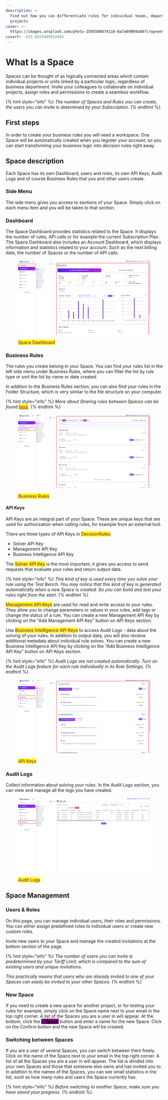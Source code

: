 ```yaml
---
description: >-
  Find out how you can differentiate rules for individual teams, departments or
  projects
cover: >-
  https://images.unsplash.com/photo-1505506874110-6a7a69069a08?crop=entropy&cs=srgb&fm=jpg&ixid=M3wxOTcwMjR8MHwxfHNlYXJjaHwzfHxzcGFjZXxlbnwwfHx8fDE2OTg4NDU4NDF8MA&ixlib=rb-4.0.3&q=85
coverY: -533.6023489932884
---
```


# What Is a Space

Spaces can be thought of as logically connected areas which contain individual projects or units linked by a particular logic, regardless of business department. Invite your colleagues to collaborate on individual projects, assign roles and permissions to create a seamless workflow.

{% hint style="info" %}
_The number of Spaces and Rules you can create, the users you can invite is determined by your Subscription._
{% endhint %}

## First steps

In order to create your business rules you will need a workspace. One Space will be automatically created when you register your account, so you can start transforming your business logic into decision rules right away.

## Space description

Each Space has its own Dashboard, users and roles, its own API Keys, Audit Logs and of course Business Rules that you and other users create.

### Side Menu

The side menu gives you access to sections of your Space. Simply click on each menu item and you will be taken to that section.

### **Dashboard**

The Space Dashboard provides statistics related to the Space. It displays the number of rules, API calls or for example the current Subscription Plan. The Space Dashboard also includes an Account Dashboard, which displays information and statistics related to your account. Such as the next billing date, the number of Spaces or the number of API calls.

<figure><img src="../.gitbook/assets/dashboard.png" alt=""><figcaption><p><mark style="color:purple;">Space Dashboard</mark></p></figcaption></figure>

### Business Rules

The rules you create belong in your Space. You can find your rules list in the left side menu under Business Rules, where you can filter the list by rule type or sort the list by name or date created.

In addition to the Business Rules section, you can also find your rules in the Folder Structure, which is very similar to the file structure on your computer.

{% hint style="info" %}
_More about Sharing rules between Spaces can be found_ [_<mark style="color:purple;">here</mark>_](https://app.gitbook.com/s/-MN4F4-qybg8XDATvios/teamwork/share-between-spaces)_._
{% endhint %}

<figure><img src="../.gitbook/assets/businessrules.png" alt=""><figcaption><p><mark style="color:purple;">Business Rules</mark></p></figcaption></figure>

#### API Keys

API Keys are an integral part of your Space. These are unique keys that are used for authorization when calling rules, for example from an external tool.

There are three types of API Keys in <mark style="color:purple;">DecisionRules</mark>:

* Solver API Key
* Management API Key
* Business Intelligence API Key

The <mark style="color:purple;">Solver API Key</mark> is the most important, it gives you access to send requests that evaluate your rules and return output data.

{% hint style="info" %}
_This kind of key is used every time you solve your rule using the Test Bench. You may notice that this kind of key is generated automatically when a new Space is created. So you can build and test your rules right from the start._
{% endhint %}

<mark style="color:purple;">Management API Keys</mark> are used for read and write access to your rules. They allow you to change parameters or values in your rules, add tags or change the status of a rule. You can create a new Management API Key by clicking on the "Add Management API Key" button on API Keys section.

Use <mark style="color:purple;">Business Intelligence API Keys</mark> to access Audit Logs - data about the solving of your rules. In addition to output data, you will also receive additional metadata about individual rule solves. You can create a new Business Intelligence API Key by clicking on the "Add Business Intelligence API Key" button on API Keys section.

{% hint style="info" %}
_Audit Logs are not created automatically. Turn on the Audit Logs feature for each rule individually in its Rule Settings._
{% endhint %}

<figure><img src="../.gitbook/assets/apikeys.png" alt=""><figcaption><p><mark style="color:purple;">API Keys</mark></p></figcaption></figure>

### Audit Logs

Collect information about solving your rules. In the Audit Logs section, you can view and manage all the logs you have created.

<figure><img src="../.gitbook/assets/auditlogs.png" alt=""><figcaption><p><mark style="color:purple;">Audit Logs</mark></p></figcaption></figure>

## Space Management

### Users & Roles

On this page, you can manage individual users, their roles and permissions. You can either assign predefined roles to individual users or create new custom roles.

Invite new users to your Space and manage the created invitations at the bottom section of the page.

{% hint style="info" %}
_The number of users you can invite is predetermined by your Tariff Limit, which is compared to the sum of existing users and unique invitations._

_This practically means that users who are already invited to one of your Spaces can easily be invited to your other Spaces._
{% endhint %}

### New Space

If you need to create a new space for another project, or for testing your rules for example, simply click on the Space name next to your email in the top right corner. A list of the Spaces you are a user in will appear. At the bottom, click the  <mark style="background-color:purple;">**+ Space**</mark>  button and enter a name for the new Space. Click on the Confirm button and the new Space will be created.

### Switching between Spaces

If you are a user of several Spaces, you can switch between them freely. Click on the name of the Space next to your email in the top right corner. A list of all the Spaces you are a user in will appear. The list is divided into your own Spaces and those that someone else owns and has invited you to. In addition to the names of the Spaces, you can see small statistics in the list, such as how many rules and users the Space currently has.

{% hint style="info" %}
_Before switching to another Space, make sure you have saved your progress._
{% endhint %}

